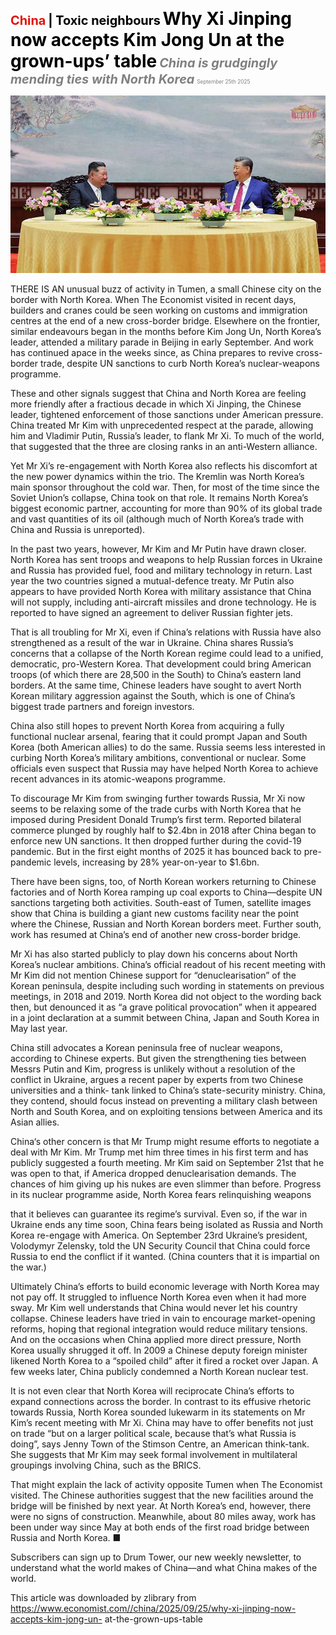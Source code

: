 <span style="color:#E3120B; font-size:14.9pt; font-weight:bold;">China</span> <span style="color:#000000; font-size:14.9pt; font-weight:bold;">| Toxic neighbours</span>
<span style="color:#000000; font-size:21.0pt; font-weight:bold;">Why Xi Jinping now accepts Kim Jong Un at the grown-ups’ table</span>
<span style="color:#808080; font-size:14.9pt; font-weight:bold; font-style:italic;">China is grudgingly mending ties with North Korea</span>
<span style="color:#808080; font-size:6.2pt;">September 25th 2025</span>

![](../images/029_Why_Xi_Jinping_now_accepts_Kim_Jong_Un_at_the_grown-ups_tabl/p0130_img01.jpeg)

THERE IS AN unusual buzz of activity in Tumen, a small Chinese city on the border with North Korea. When The Economist visited in recent days, builders and cranes could be seen working on customs and immigration centres at the end of a new cross-border bridge. Elsewhere on the frontier, similar endeavours began in the months before Kim Jong Un, North Korea’s leader, attended a military parade in Beijing in early September. And work has continued apace in the weeks since, as China prepares to revive cross- border trade, despite UN sanctions to curb North Korea’s nuclear-weapons programme.

These and other signals suggest that China and North Korea are feeling more friendly after a fractious decade in which Xi Jinping, the Chinese leader, tightened enforcement of those sanctions under American pressure. China treated Mr Kim with unprecedented respect at the parade, allowing him and Vladimir Putin, Russia’s leader, to flank Mr Xi. To much of the world, that suggested that the three are closing ranks in an anti-Western alliance.

Yet Mr Xi’s re-engagement with North Korea also reflects his discomfort at the new power dynamics within the trio. The Kremlin was North Korea’s main sponsor throughout the cold war. Then, for most of the time since the Soviet Union’s collapse, China took on that role. It remains North Korea’s biggest economic partner, accounting for more than 90% of its global trade and vast quantities of its oil (although much of North Korea’s trade with China and Russia is unreported).

In the past two years, however, Mr Kim and Mr Putin have drawn closer. North Korea has sent troops and weapons to help Russian forces in Ukraine and Russia has provided fuel, food and military technology in return. Last year the two countries signed a mutual-defence treaty. Mr Putin also appears to have provided North Korea with military assistance that China will not supply, including anti-aircraft missiles and drone technology. He is reported to have signed an agreement to deliver Russian fighter jets.

That is all troubling for Mr Xi, even if China’s relations with Russia have also strengthened as a result of the war in Ukraine. China shares Russia’s concerns that a collapse of the North Korean regime could lead to a unified, democratic, pro-Western Korea. That development could bring American troops (of which there are 28,500 in the South) to China’s eastern land borders. At the same time, Chinese leaders have sought to avert North Korean military aggression against the South, which is one of China’s biggest trade partners and foreign investors.

China also still hopes to prevent North Korea from acquiring a fully functional nuclear arsenal, fearing that it could prompt Japan and South Korea (both American allies) to do the same. Russia seems less interested in curbing North Korea’s military ambitions, conventional or nuclear. Some officials even suspect that Russia may have helped North Korea to achieve recent advances in its atomic-weapons programme.

To discourage Mr Kim from swinging further towards Russia, Mr Xi now seems to be relaxing some of the trade curbs with North Korea that he imposed during President Donald Trump’s first term. Reported bilateral commerce plunged by roughly half to $2.4bn in 2018 after China began to enforce new UN sanctions. It then dropped further during the covid-19 pandemic. But in the first eight months of 2025 it has bounced back to pre- pandemic levels, increasing by 28% year-on-year to $1.6bn.

There have been signs, too, of North Korean workers returning to Chinese factories and of North Korea ramping up coal exports to China—despite UN sanctions targeting both activities. South-east of Tumen, satellite images show that China is building a giant new customs facility near the point where the Chinese, Russian and North Korean borders meet. Further south, work has resumed at China’s end of another new cross-border bridge.

Mr Xi has also started publicly to play down his concerns about North Korea’s nuclear ambitions. China’s official readout of his recent meeting with Mr Kim did not mention Chinese support for “denuclearisation” of the Korean peninsula, despite including such wording in statements on previous meetings, in 2018 and 2019. North Korea did not object to the wording back then, but denounced it as “a grave political provocation” when it appeared in a joint declaration at a summit between China, Japan and South Korea in May last year.

China still advocates a Korean peninsula free of nuclear weapons, according to Chinese experts. But given the strengthening ties between Messrs Putin and Kim, progress is unlikely without a resolution of the conflict in Ukraine, argues a recent paper by experts from two Chinese universities and a think- tank linked to China’s state-security ministry. China, they contend, should focus instead on preventing a military clash between North and South Korea, and on exploiting tensions between America and its Asian allies.

China‘s other concern is that Mr Trump might resume efforts to negotiate a deal with Mr Kim. Mr Trump met him three times in his first term and has publicly suggested a fourth meeting. Mr Kim said on September 21st that he was open to that, if America dropped denuclearisation demands. The chances of him giving up his nukes are even slimmer than before. Progress in its nuclear programme aside, North Korea fears relinquishing weapons

that it believes can guarantee its regime’s survival. Even so, if the war in Ukraine ends any time soon, China fears being isolated as Russia and North Korea re-engage with America. On September 23rd Ukraine’s president, Volodymyr Zelensky, told the UN Security Council that China could force Russia to end the conflict if it wanted. (China counters that it is impartial on the war.)

Ultimately China’s efforts to build economic leverage with North Korea may not pay off. It struggled to influence North Korea even when it had more sway. Mr Kim well understands that China would never let his country collapse. Chinese leaders have tried in vain to encourage market-opening reforms, hoping that regional integration would reduce military tensions. And on the occasions when China applied more direct pressure, North Korea usually shrugged it off. In 2009 a Chinese deputy foreign minister likened North Korea to a “spoiled child” after it fired a rocket over Japan. A few weeks later, China publicly condemned a North Korean nuclear test.

It is not even clear that North Korea will reciprocate China’s efforts to expand connections across the border. In contrast to its effusive rhetoric towards Russia, North Korea sounded lukewarm in its statements on Mr Kim’s recent meeting with Mr Xi. China may have to offer benefits not just on trade “but on a larger political scale, because that’s what Russia is doing”, says Jenny Town of the Stimson Centre, an American think-tank. She suggests that Mr Kim may seek formal involvement in multilateral groupings involving China, such as the BRICS.

That might explain the lack of activity opposite Tumen when The Economist visited. The Chinese authorities suggest that the new facilities around the bridge will be finished by next year. At North Korea’s end, however, there were no signs of construction. Meanwhile, about 80 miles away, work has been under way since May at both ends of the first road bridge between Russia and North Korea. ■

Subscribers can sign up to Drum Tower, our new weekly newsletter, to understand what the world makes of China—and what China makes of the world.

This article was downloaded by zlibrary from https://www.economist.com//china/2025/09/25/why-xi-jinping-now-accepts-kim-jong-un- at-the-grown-ups-table
